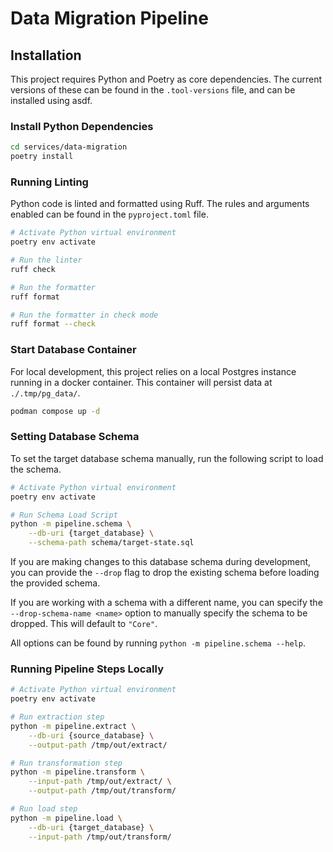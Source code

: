 # Data Migration Pipeline

## Installation

This project requires Python and Poetry as core dependencies.
The current versions of these can be found in the `.tool-versions` file, and can be installed using asdf.

### Install Python Dependencies

```bash
cd services/data-migration
poetry install
```

### Running Linting

Python code is linted and formatted using Ruff. The rules and arguments enabled can be found in the `pyproject.toml` file.

```bash
# Activate Python virtual environment
poetry env activate

# Run the linter
ruff check

# Run the formatter
ruff format

# Run the formatter in check mode
ruff format --check
```

### Start Database Container

For local development, this project relies on a local Postgres instance running in a docker container.
This container will persist data at `./.tmp/pg_data/`.

```bash
podman compose up -d
```

### Setting Database Schema

To set the target database schema manually, run the following script to load the schema.

```bash
# Activate Python virtual environment
poetry env activate

# Run Schema Load Script
python -m pipeline.schema \
    --db-uri {target_database} \
    --schema-path schema/target-state.sql
```

If you are making changes to this database schema during development, you can provide the `--drop` flag to drop the existing schema before loading the provided schema.

If you are working with a schema with a different name, you can specify the `--drop-schema-name <name>` option to manually specify the schema to be dropped. This will default to `"Core"`.

All options can be found by running `python -m pipeline.schema --help`.

### Running Pipeline Steps Locally

```bash
# Activate Python virtual environment
poetry env activate

# Run extraction step
python -m pipeline.extract \
    --db-uri {source_database} \
    --output-path /tmp/out/extract/

# Run transformation step
python -m pipeline.transform \
    --input-path /tmp/out/extract/ \
    --output-path /tmp/out/transform/

# Run load step
python -m pipeline.load \
    --db-uri {target_database} \
    --input-path /tmp/out/transform/
```

